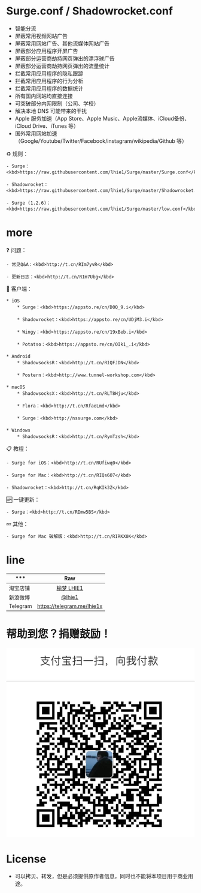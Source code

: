 # Surge.conf / Shadowrocket.conf

* 智能分流
* 屏蔽常用视频网站广告
* 屏蔽常用网站广告、其他流媒体网站广告
* 屏蔽部分应用程序开屏广告
* 屏蔽部分运营商劫持网页弹出的漂浮球广告
* 屏蔽部分运营商劫持网页弹出的流量统计
* 拦截常用应用程序的隐私跟踪
* 拦截常用应用程序的行为分析
* 拦截常用应用程序的数据统计
* 所有国内网站均直接连接
* 可突破部分内网限制（公司、学校）
* 解决本地 DNS 可能带来的干扰
* Apple 服务加速（App Store、Apple Music、Apple流媒体、iCloud备份、iCloud Drive、iTunes 等）
* 国外常用网站加速（Google/Youtube/Twitter/Facebook/instagram/wikipedia/Github 等）

♻️ 规则：

    - Surge：<kbd>https://raw.githubusercontent.com/lhie1/Surge/master/Surge.conf</kbd>
    
    - Shadowrocket：<kbd>https://raw.githubusercontent.com/lhie1/Surge/master/Shadowrocket.conf</kbd>
    
    - Surge (1.2.6)：<kbd>https://raw.githubusercontent.com/lhie1/Surge/master/low.conf</kbd>

# more

❓ 问题：

    - 常见Q&A：<kbd>http://t.cn/RIm7yvR</kbd>
    
    - 更新日志：<kbd>http://t.cn/RIm7Ubg</kbd>

🔰 客户端：

    * iOS
        * Surge：<kbd>https://appsto.re/cn/D0Q_9.i</kbd>
        
        * Shadowrocket：<kbd>https://appsto.re/cn/UDjM3.i</kbd>
        
        * Wingy：<kbd>https://appsto.re/cn/19xBeb.i</kbd>
        
        * Potatso：<kbd>https://appsto.re/cn/OIk1_.i</kbd>
        
    * Android
        * ShadowsocksR：<kbd>http://t.cn/RIQFJDN</kbd>
        
        * Postern：<kbd>http://www.tunnel-workshop.com</kbd>
        
    * macOS
        * ShadowsocksX：<kbd>http://t.cn/RLT8Hju</kbd>
        
        * Flora：<kbd>http://t.cn/RfaeLmd</kbd>
        
        * Surge：<kbd>http://nssurge.com</kbd>
        
    * Windows
        * ShadowsocksR：<kbd>http://t.cn/RymTzsh</kbd>
        

📋 教程：

    - Surge for iOS：<kbd>http://t.cn/RUfiwq0</kbd>
    
    - Surge for Mac：<kbd>http://t.cn/RIQs6O7</kbd>
    
    - Shadowrocket：<kbd>http://t.cn/RqKIk3Z</kbd>
    

🆙 一键更新：

    - Surge：<kbd>http://t.cn/RImw5BS</kbd>
    

💤 其他：

    - Surge for Mac 破解版：<kbd>http://t.cn/RIRKX0K</kbd>

# line

*** | Raw |
---------|:---------:
淘宝店铺  | [榆梦 LHIE1](https://shop116319160.taobao.com)
新浪微博 | [ @lhie1](http://www.weibo.com/1748625493)
Telegram | https://telegram.me/lhie1x


# 帮助到您？捐赠鼓励！

![](/img/alipay.png "alipay：lhie1@qq.com")


# License

* 可以拷贝、转发，但是必须提供原作者信息，同时也不能将本项目用于商业用途。
